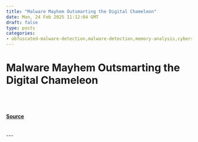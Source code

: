 ```yaml
---
title: "Malware Mayhem Outsmarting the Digital Chameleon"
date: Mon, 24 Feb 2025 11:12:04 GMT
draft: false
type: posts
categories: 
- obfuscated-malware-detection,malware-detection,memory-analysis,cybersecurity,cic-malmem-2022-dataset,machine-learning-algorithms,memory-analysis-in-real-world,support-vector-machines
---
```

# Malware Mayhem Outsmarting the Digital Chameleon

<br/>

<br/>


#### [Source](https://hackernoon.com/malware-mayhem-outsmarting-the-digital-chameleon?source=rss)

<br/>
---
